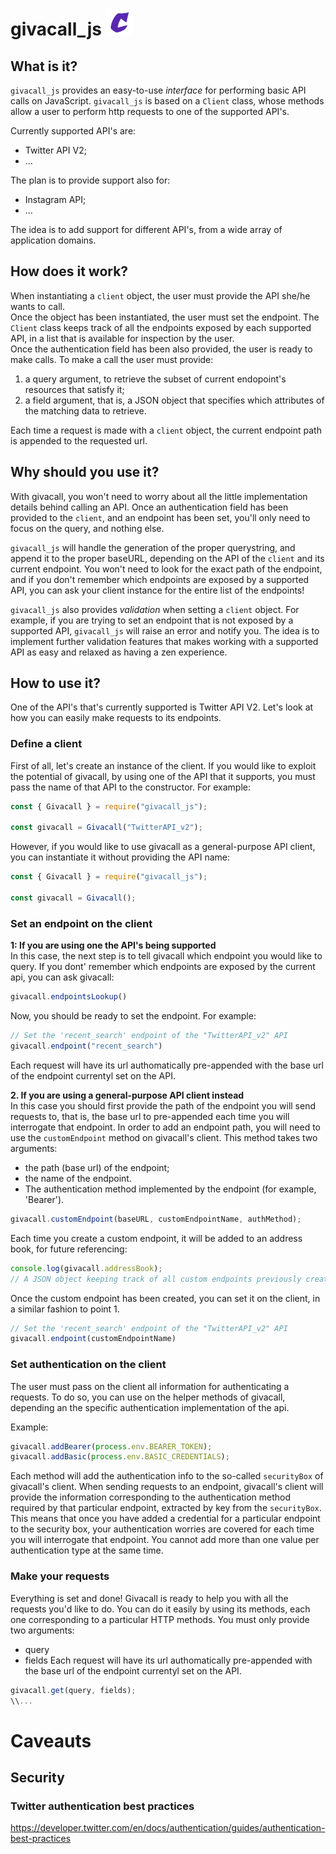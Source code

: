# givacall_js   ![alt text](https://github.com/mandel94/givacall_js/blob/main/logo_new.jpg)

## What is it?
`givacall_js` provides an easy-to-use *interface* for performing basic API calls on JavaScript.
`givacall_js` is based on a `Client` class, whose methods allow a user to perform http requests to one of the supported API's.

Currently supported API's are:
  * Twitter API V2;
  * ...
  
The plan is to provide support also for:
  * Instagram API;
  * ...
  
The idea is to add support for different API's, from a wide array of application domains.  
  
  
## How does it work?
When instantiating a `client` object, the user must provide the API she/he wants to call.  
Once the object has been instantiated, the user must set the endpoint. The `Client` class keeps track of all the endpoints exposed by each supported API, in a list that is available for inspection by the user.  
Once the authentication field has been also provided, the user is ready to make calls.
To make a call the user must provide:
1. a query argument, to retrieve the subset of current endopoint's resources that satisfy it;
2. a field argument, that is, a JSON object that specifies which attributes of the matching data to retrieve.  

Each time a request is made with a `client` object, the current endpoint path is appended to the requested url.


## Why should you use it?
With givacall, you won't need to worry about all the little implementation details behind calling an API. Once an authentication field has been provided to the `client`, and an endpoint has been set, you'll only need to focus on the query, and nothing else.

`givacall_js` will handle the generation of the proper querystring, and append it to the proper baseURL, depending on the API of the `client` and its current endpoint.
You won't need to look for the exact path of the endpoint, and if you don't remember which endpoints are exposed by a supported API, you can ask your client instance for the entire list of the endpoints!  

`givacall_js` also provides *validation* when setting a `client` object. For example, if you are trying to set an endpoint that is not exposed by a supported API, `givacall_js` will raise an error and notify you. The idea is to implement further validation features that makes working with a supported API as easy and relaxed as having a zen experience.  


## How to use it?
One of the API's that's currently supported is Twitter API V2.
Let's look at how you can easily make requests to its endpoints. 

### Define a client
First of all, let's create an instance of the client.
If you would like to exploit the potential of givacall, by using one of the API that it supports, you must pass the name of that API to the constructor.
For example:
``` js
const { Givacall } = require("givacall_js");

const givacall = Givacall("TwitterAPI_v2");
```

However, if you would like to use givacall as a general-purpose API client, you can instantiate it without providing the API name:

``` js
const { Givacall } = require("givacall_js");

const givacall = Givacall();
```

### Set an endpoint on the client

**1: If you are using one the API's being supported**  
In this case, the next step is to tell givacall which endpoint you would like to query.
If you dont' remember which endpoints are exposed by the current api, you can ask givacall:
``` js
givacall.endpointsLookup()

```
Now, you should be ready to set the endpoint. For example:

```js
// Set the 'recent_search' endpoint of the "TwitterAPI_v2" API
givacall.endpoint("recent_search")
```
Each request will have its url authomatically pre-appended with the base url of the endpoint currentyl set on the API. 

**2. If you are using a general-purpose API client instead**    
In this case you should first provide the path of the endpoint you will send requests to, that is, the base url to pre-appended each time you will interrogate that endpoint.
In order to add an endpoint path, you will need to use the `customEndpoint` method on givacall's client. This method takes two arguments:
- the path (base url) of the endpoint;
- the name of the endpoint.
- The authentication method implemented by the endpoint (for example, 'Bearer'). 
```js
givacall.customEndpoint(baseURL, customEndpointName, authMethod);
```
Each time you create a custom endpoint, it will be added to an address book, for future referencing:

```js
console.log(givacall.addressBook);
// A JSON object keeping track of all custom endpoints previously created with a givacall client. 
```

Once the custom endpoint has been created, you can set it on the client, in a similar fashion to point 1.
```js
// Set the 'recent_search' endpoint of the "TwitterAPI_v2" API
givacall.endpoint(customEndpointName)
```


### Set authentication on the client  
The user must pass on the client all information for authenticating a requests.
To do so, you can use on the helper methods of givacall, depending an the specific authentication implementation of the api. 

Example:
``` js
givacall.addBearer(process.env.BEARER_TOKEN);
givacall.addBasic(process.env.BASIC_CREDENTIALS);
```
Each method will add the authentication info to the so-called `securityBox` of givacall's client. 
When sending requests to an endpoint, givacall's client will provide the information corresponding to the authentication method required by that particular endpoint, extracted by key from the `securityBox`.   
This means that once you have added a credential for a particular endpoint to the security box, your authentication worries are covered for each time you will interrogate that endpoint. You cannot add more than one value per authentication type at the same time. 

### Make your requests
Everything is set and done! Givacall is ready to help you with all the requests you'd like to do. You can do it easily by using its methods, each one 
corresponding to a particular HTTP methods. 
You must only provide two arguments:
* query
* fields 
Each request will have its url authomatically pre-appended with the base url of the endpoint currentyl set on the API. 


``` js
givacall.get(query, fields);
\\...
```


# Caveauts
## Security 
### Twitter authentication best practices
https://developer.twitter.com/en/docs/authentication/guides/authentication-best-practices
